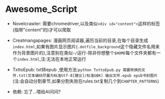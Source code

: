 # Awesome_Script

* Novelcrawler: 需要chromedriver,以及类似`<div id="content">`这样的标签(指带"content"的)才可以爬取

* Creatmangapages: 漫画网页阅读器,遍历当前的目录,在每个目录生成`index.html`,如果有图片显示图片(`.dotfile_background`这个隐藏文件名用来作为背景图片的),注意别在类似`~/`运行-除非你想整个`$HOME`每个文件夹都有一个`index.html`,注:无法在本地正常运行

* TxttoEpub: txt转epub ,使用方法:`python TxttoEpub.py 需要转换的文件.txt(文本编码尽量为标准Utf-8[建议]/标准GBK) 输出文件.epub epub书封图片` (注:会自动分割章节,如果分割失败在rules.txt复制几个到`CHAPTER_PATTERNS`)

* 依赖: 忘了...喂给AI问问?